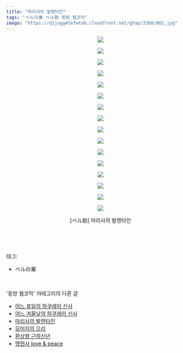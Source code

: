 ```yaml
---
title: "마리사의 발렌타인"
tags: "ベルの巣 ベル助 동방_웹코믹"
image: "https://d1jugg4tefwtah.cloudfront.net/ghap/3368/001.jpg"
---
```

<div class="article">
<p style="text-align: center; clear: none; float: none;"><img src="{{ site.imgserver11 }}/ghap/3368/001.jpg"/></p>
<p style="text-align: center; clear: none; float: none;"><img src="{{ site.imgserver11 }}/ghap/3368/002.jpg"/></p>
<p style="text-align: center; clear: none; float: none;"><img src="{{ site.imgserver11 }}/ghap/3368/003.jpg"/></p>
<p style="text-align: center; clear: none; float: none;"><img src="{{ site.imgserver11 }}/ghap/3368/004.jpg"/></p>
<p style="text-align: center; clear: none; float: none;"><img src="{{ site.imgserver11 }}/ghap/3368/005.jpg"/></p>
<p style="text-align: center; clear: none; float: none;"><img src="{{ site.imgserver11 }}/ghap/3368/006.jpg"/></p>
<p style="text-align: center; clear: none; float: none;"><img src="{{ site.imgserver11 }}/ghap/3368/007.jpg"/></p>
<p style="text-align: center; clear: none; float: none;"><img src="{{ site.imgserver11 }}/ghap/3368/008.jpg"/></p>
<p style="text-align: center; clear: none; float: none;"><img src="{{ site.imgserver11 }}/ghap/3368/009.jpg"/></p>
<p style="text-align: center; clear: none; float: none;"><img src="{{ site.imgserver11 }}/ghap/3368/010.jpg"/></p>
<p style="text-align: center; clear: none; float: none;"><img src="{{ site.imgserver11 }}/ghap/3368/011.jpg"/></p>
<p style="text-align: center; clear: none; float: none;"><img src="{{ site.imgserver11 }}/ghap/3368/012.jpg"/></p>
<p style="text-align: center; clear: none; float: none;"><img src="{{ site.imgserver11 }}/ghap/3368/013.jpg"/></p>
<p style="text-align: center; clear: none; float: none;"><img src="{{ site.imgserver11 }}/ghap/3368/014.jpg"/></p>
<p style="text-align: center; clear: none; float: none;"><img src="{{ site.imgserver11 }}/ghap/3368/015.jpg"/></p>
<p style="text-align: center; clear: none; float: none;"><img src="{{ site.imgserver11 }}/ghap/3368/016.jpg"/></p>
<p style="text-align: center; clear: none; float: none;">[ベル助] 마리사의 발렌타인</p>
<p><br/></p>
</div><br/>
<div class="tagTrail">
<p>태그: </p>
<ul>
<li>ベルの巣</li>
</ul>
</div><br/>
<div class="another">
<p>'동방 웹코믹' 카테고리의 다른 글</p>
<ul>
<li><a href="/ghap_3370">어느 휴일의 하쿠레이 신사</a></li>
<li><a href="/ghap_3369">어느 겨울날의 하쿠레이 신사</a></li>
<li><a href="/ghap_3368">마리사의 발렌타인</a></li>
<li><a href="/ghap_3367">모미지의 으리</a></li>
<li><a href="/ghap_3366">환상향 근하신년</a></li>
<li><a href="/ghap_3365">명련사 love &amp; peace</a></li>
</ul>
</div><br/>
<div class="cb_module cb_fluid">
<div class="cb_wrt cb_profile">
</div><!-- commentList close -->
</div><br/>
